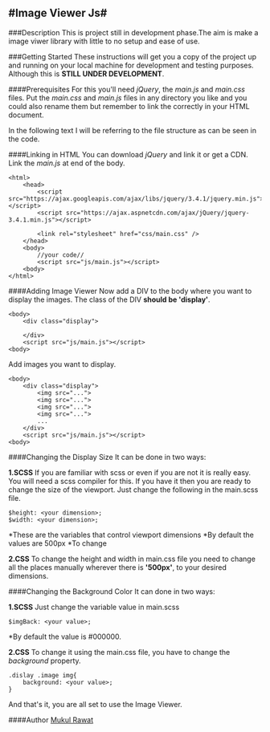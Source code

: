#Image Viewer Js#
---
###Description
This is project still in development phase.The aim is make a image viwer library with little to no setup and ease of use.


###Getting Started
These instructions will get you a copy of the project up and running on your local machine for development and testing purposes. Although this is __STILL UNDER DEVELOPMENT__.

####Prerequisites
For this you'll need  _jQuery_, the _main.js_ and _main.css_ files. Put the _main.css_ and _main.js_ files in any directory you like and you could also rename them but remember to link the correctly in your HTML document.

In the following text I will be referring to the file structure as can be seen in the code.

####Linking in HTML
You can download _jQuery_ and link it or get a CDN.
Link the _main.js_ at end of the body.
````
<html>
    <head>
        <script src="https://ajax.googleapis.com/ajax/libs/jquery/3.4.1/jquery.min.js"></script>
        <script src="https://ajax.aspnetcdn.com/ajax/jQuery/jquery-3.4.1.min.js"></script>

        <link rel="stylesheet" href="css/main.css" />  
    </head>     
    <body>
        //your code//
        <script src="js/main.js"></script>
    <body>
</html>
````

####Adding Image Viewer
Now add a DIV to the body where you want to display the images. The class of the DIV __should be 'display'__. 
````
<body>
    <div class="display">
        
    </div>
    <script src="js/main.js"></script>
<body>
````
Add images you want to display.
````
<body>
    <div class="display">
        <img src="...">
        <img src="...">
        <img src="...">
        <img src="...">
        ...
    </div>
    <script src="js/main.js"></script>
<body>
````
####Changing the Display Size
It can be done in two ways:

__1.SCSS__
If you are familiar with scss or even if you are not it is really easy. You will need a scss compiler for this. If you have it then you are ready to change the size of the viewport.
Just change the following in the main.scss file.
````
$height: <your dimension>;  
$width: <your dimension>;
````
*These are the variables that control viewport dimensions
*By default the values are 500px
*To change
    
__2.CSS__
To change the height and width in main.css file you need to change all the places manually wherever there is __'500px'__, to your desired dimensions.

####Changing the Background Color
It can done in two ways:

__1.SCSS__
Just change the variable value in main.scss
````
$imgBack: <your value>;
````
*By default the value is #000000.

__2.CSS__
To change it using the main.css file, you have to change the *background* property.
````
.dislay .image img{
    background: <your value>;
}
````

And that's it, you are all set to use the Image Viewer.

####Author
[Mukul Rawat](https://github.com/MRwt48)
